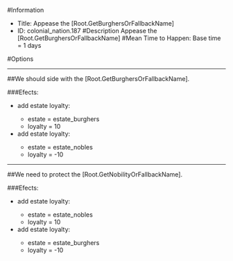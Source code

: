 #Information
 - Title: Appease the [Root.GetBurghersOrFallbackName]
 - ID: colonial_nation.187
#Description
Appease the [Root.GetBurghersOrFallbackName]
#Mean Time to Happen:
Base time = 1 days

#Options

___
##We should side with the [Root.GetBurghersOrFallbackName].

###Efects:<ul><li>add estate loyalty:</li><ul><li>estate = estate_burghers</li><li>loyalty = 10</li></ul><li>add estate loyalty:</li><ul><li>estate = estate_nobles</li><li>loyalty = -10</li></ul></ul>

___
##We need to protect the [Root.GetNobilityOrFallbackName].

###Efects:<ul><li>add estate loyalty:</li><ul><li>estate = estate_nobles</li><li>loyalty = 10</li></ul><li>add estate loyalty:</li><ul><li>estate = estate_burghers</li><li>loyalty = -10</li></ul></ul>
